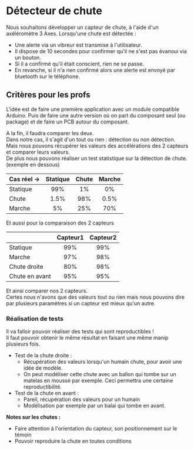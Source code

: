 # Détecteur de chute

Nous souhaitons développer un capteur de chute, à l'aide d'un axéléromètre 3 Axes.
Lorsqu'une chute est détectée : 
- Une alerte via un vibreur est transmise à l'utilisateur.
- Il dispose de 10 secondes pour confirmer qu'il ne s'est pas évanoui via un bouton.
- Si il a confirmé qu'il était conscient, rien ne se passe.
- En revanche, si il n'a rien confirmé alors une alerte est envoyé par bluetooth sur le téléphone.



## Critères pour les profs

L'idée est de faire une première application avec un module compatible Arduino. 
Puis de faire une autre version où on part du composant seul (ou package) et de faire un PCB autour du composant.

A la fin, il faudra comparer les deux.\
Dans notre cas, il s'agit d'un tout ou rien : détection ou non détection. \
Mais nous pouvons récupérer les valeurs des accélérations des 2 capteurs et comparer leurs valeurs.\
De plus nous pouvons réaliser un test statistique sur la détection de chute. (exemple en dessous)

| Cas réel ->     |  Statique    |  Chute     |  Marche     |
|-----------------|:------------:|:----------:|:-----------:|
|    Statique     |    99%       |    1%      |      0%     |
|    Chute        |    1.5%      |    98%     |      0.5%   |
|    Marche       |     5%       |    25%     |      70%    |


Et aussi pour la comparaison des 2 capteurs

|                   |  Capteur1    |  Capteur2  |
|-------------------|:------------:|:----------:|
|    Statique       |     99%      |    99%     |
|    Marche         |     97%      |    98%     |
|  Chute droite     |     80%      |    98%     |
|  Chute en avant   |     95%      |    95%     |

Et ainsi comparer nos 2 capteurs.\
Certes nous n'avons que des valeurs tout ou rien mais nous pouvons dire par plusieurs paramètres si un capteur est mieux qu'un autre.



### Réalisation de tests

Il va falloir pouvoir réaliser des tests qui sont reproductibles !\
Il faut pouvoir obtenir le même résultat en faisant une même manip plusieurs fois.


- Test de la chute droite : 
    - Récupération des valeurs lorsqu'un humain chute, pour avoir une idée de modèle.
    - On peut modéliser cette chute avec un ballon qui tombe sur un matelas en mousse par exemple. Ceci permettra une certaine reproductibilité.
- Test de la chute en avant : 
    - Pareil, récupération des valeurs pour un humain
    - Modélisation par exemple par un balai qui tombe en avant.


**Notes sur les chutes :**
- Faire attention à l'orientation du capteur, son positionnement sur le témoin
- Pouvoir reproduire la chute en toutes conditions



